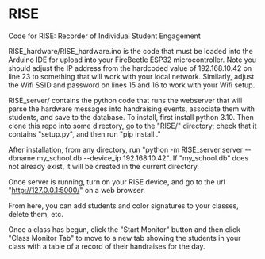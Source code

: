 # RISE
Code for RISE: Recorder of Individual Student Engagement

RISE_hardware/RISE_hardware.ino is the code that must be loaded into the Arduino IDE for upload into your FireBeetle ESP32 microcontroller. Note you should adjust the IP address from the hardcoded value of 192.168.10.42 on line 23 to something that will work with your local network. Similarly, adjust the Wifi SSID and password on lines 15 and 16 to work with your Wifi setup.

RISE_server/ contains the python code that runs the webserver that will parse the hardware messages into handraising events, associate them with students, and save to the database. To install, first install python 3.10. Then clone this repo into some directory, go to the "RISE/" directory; check that it contains "setup.py", and then run "pip install ."

After installation, from any directory, run "python -m RISE_server.server --dbname my_school.db --device_ip 192.168.10.42". If "my_school.db" does not already exist, it will be created in the current directory.

Once server is running, turn on your RISE device, and go to the url "http://127.0.0.1:5000/" on a web browser.

From here, you can add students and color signatures to your classes, delete them, etc. 

Once a class has begun, click the "Start Monitor" button and then click "Class Monitor Tab" to move to a new tab showing the students in your class with a table of a record of their handraises for the day.

